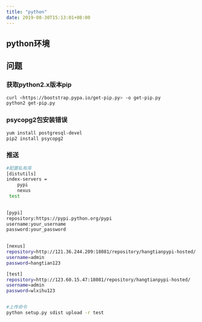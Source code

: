 ```yaml
---
title: "python"
date: 2019-08-30T15:13:01+08:00
---
```


## python环境

## 问题

### 获取python2.x版本pip

```bash
curl <https://bootstrap.pypa.io/get-pip.py> -o get-pip.py
python2 get-pip.py
```

### psycopg2包安装错误

```bash
yum install postgresql-devel
pip2 install psycopg2
```

### 推送

```bash
#配置私有库
[distutils]
index-servers =
    pypi
    nexus
 test

 
[pypi]
repository:https://pypi.python.org/pypi
username:your_username
password:your_password

 
[nexus]
repository=http://121.36.244.209:18081/repository/hangtianpypi-hosted/
username=admin
password=hangtian123

[test]
repository=http://123.60.15.47:18081/repository/hangtianpypi-hosted/
username=admin
password=wlxihu123


#上传命令 
python setup.py sdist upload -r test
```
